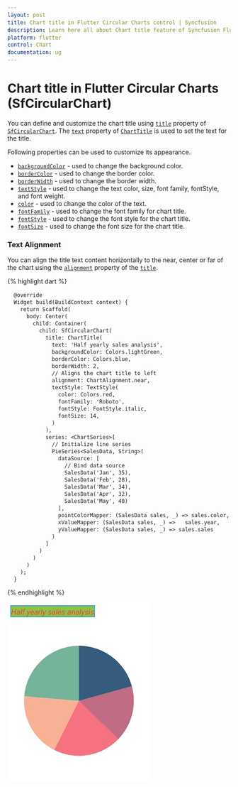 ```yaml
---
layout: post
title: Chart title in Flutter Circular Charts control | Syncfusion 
description: Learn here all about Chart title feature of Syncfusion Flutter Circular Charts (SfCircularChart) control and more.
platform: flutter
control: Chart
documentation: ug
---
```


# Chart title in Flutter Circular Charts (SfCircularChart)

You can define and customize the chart title using [`title`](https://pub.dev/documentation/syncfusion_flutter_charts/latest/charts/SfCircularChart/title.html) property of [`SfCircularChart`](https://pub.dev/documentation/syncfusion_flutter_charts/latest/charts/SfCircularChart-class.html). The [`text`](https://pub.dev/documentation/syncfusion_flutter_charts/latest/charts/ChartTitle/text.html) property of [`ChartTitle`](https://pub.dev/documentation/syncfusion_flutter_charts/latest/charts/ChartTitle-class.html) is used to set the text for the title. 

Following properties can be used to customize its appearance.

* [`backgroundColor`](https://pub.dev/documentation/syncfusion_flutter_charts/latest/charts/ChartTitle/backgroundColor.html) - used to change the background color.
* [`borderColor`](https://pub.dev/documentation/syncfusion_flutter_charts/latest/charts/ChartTitle/borderColor.html) - used to change the border color.
* [`borderWidth`](https://pub.dev/documentation/syncfusion_flutter_charts/latest/charts/ChartTitle/borderWidth.html) - used to change the border width.
* [`textStyle`](https://pub.dev/documentation/syncfusion_flutter_charts/latest/charts/ChartTitle/textStyle.html) - used to change the text color, size, font family, fontStyle, and font weight.
* [`color`](https://pub.dev/documentation/syncfusion_flutter_charts/latest/charts/TextStyle/color.html) - used to change the color of the text.
* [`fontFamily`](https://pub.dev/documentation/syncfusion_flutter_charts/latest/charts/TextStyle/fontFamily.html) - used to change the font family for chart title. 
* [`fontStyle`](https://pub.dev/documentation/syncfusion_flutter_charts/latest/charts/TextStyle/fontStyle.html) - used to change the font style for the chart title.
* [`fontSize`](https://pub.dev/documentation/syncfusion_flutter_charts/latest/charts/TextStyle/fontSize.html) - used to change the font size for the chart title.


### Text Alignment

You can align the title text content horizontally to the near, center or far of the chart using the [`alignment`](https://pub.dev/documentation/syncfusion_flutter_charts/latest/charts/ChartTitle/alignment.html) property of the [`title`](https://pub.dev/documentation/syncfusion_flutter_charts/latest/charts/SfCircularChart/title.html).

{% highlight dart %} 

      @override
      Widget build(BuildContext context) {
        return Scaffold(
          body: Center(
            child: Container(
              child: SfCircularChart(
                title: ChartTitle(
                  text: 'Half yearly sales analysis',
                  backgroundColor: Colors.lightGreen,
                  borderColor: Colors.blue,
                  borderWidth: 2,
                  // Aligns the chart title to left
                  alignment: ChartAlignment.near,
                  textStyle: TextStyle(
                    color: Colors.red,
                    fontFamily: 'Roboto',
                    fontStyle: FontStyle.italic,
                    fontSize: 14,
                  )
                ),
                series: <ChartSeries>[
                  // Initialize line series
                  PieSeries<SalesData, String>(
                    dataSource: [
                      // Bind data source
                      SalesData('Jan', 35),
                      SalesData('Feb', 28),
                      SalesData('Mar', 34),
                      SalesData('Apr', 32),
                      SalesData('May', 40)
                    ],
                    pointColorMapper: (SalesData sales, _) => sales.color,
                    xValueMapper: (SalesData sales, _) =>   sales.year,
                    yValueMapper: (SalesData sales, _) => sales.sales
                  )
                ]
              )
            )
          )
        );
      }

{% endhighlight %}

![Chart title](images/chart-title/chart_title.jpg)